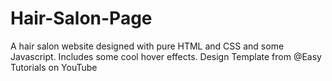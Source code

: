 # Hair-Salon-Page

A hair salon website designed with pure HTML and CSS and some Javascript.
Includes some cool hover effects.
Design Template from @Easy Tutorials on YouTube
